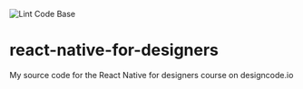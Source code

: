 ![Lint Code Base](https://github.com/2wce/react-native-for-designers/workflows/Lint%20Code%20Base/badge.svg)

# react-native-for-designers
My source code for the React Native for designers course on designcode.io
